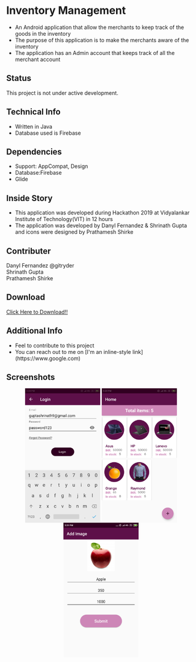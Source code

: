 <h1>Inventory Management</h1>
<ul>
<li>An Android application that allow the merchants to keep track of the goods in the inventory</li>
<li>The purpose of this application is to make the merchants aware of the inventory</li>
<li>The application has an Admin account that keeps track of all the merchant account</li>
</ul>
<h2>Status</h2>
This project is not under active development.
<h2>Technical Info</h2>
<ul>
<li>Written in Java </li>
<li>Database used is Firebase</li>
</ul>
<h2>Dependencies</h2>
<ul>
  <li>Support: AppCompat, Design</li>
  <li>Database:Firebase</li>
  <li>Glide</li>
</ul>
<h2>Inside Story</h2>
<ul>
<li>This application was developed during Hackathon 2019 at Vidyalankar Institute of Technology(VIT) in 12 hours</li>
<li>The application was developed by Danyl Fernandez & Shrinath Gupta and icons were designed by Prathamesh Shirke</li>
</ul>
<h2>Contributer</h2>
Danyl Fernandez @gitryder<br>
Shrinath Gupta<br>
Prathamesh Shirke<br>
<h2>Download</h2>
 <a href="https://github.com/ShrinathGupta09/Inventory-Management/raw/master/apk/management.apk">Click Here to Download!!</a>                   
<h2>Additional Info </h2>
<ul>
  <li> Feel to contribute to this project </li>
  <li>You can reach out to me on [I'm an inline-style link](https://www.google.com)</li>
</ul>                                                                                              
          
<h2>Screenshots</h2>
<div align="center">
<img src="https://github.com/ShrinathGupta09/Inventory-Management/blob/master/Images/Login.png"  align="center" width="200" alt="Login Screen">
<img src="https://github.com/ShrinathGupta09/Inventory-Management/blob/master/Images/View.png"  align="center"width="200" alt="Items Screen">
<img src="https://github.com/ShrinathGupta09/Inventory-Management/blob/master/Images/Add.png"   align="center"width="200" alt="Add Items Screen">
<img src="https://github.com/ShrinathGupta09/Inventory-Management/blob/master/Images/Drawer.png" align="center" width="200" alt="Drawer 
</div>
                                                            
                                                                                                
                                                                                                                            
